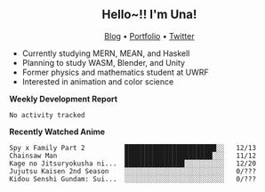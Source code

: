 <h2 align="center">
  Hello~!! I'm Una!
</h2>

<p align="center">
  <a href="https://anarchy.website/">Blog</a> &bull;
  <a href="https://una-ada.github.io/">Portfolio</a> &bull;
  <a href="https://twitter.com/xn__z7x">Twitter</a>
</p>

- Currently studying MERN, MEAN, and Haskell
- Planning to study WASM, Blender, and Unity
- Former physics and mathematics student at UWRF
- Interested in animation and color science

**Weekly Development Report**

<!--START_SECTION:waka-->

```text
No activity tracked
```

<!--END_SECTION:waka-->

**Recently Watched Anime**

<!-- RECENT-ANIME:START -->

    Spy x Family Part 2          ███████████████████████░░   12/13
    Chainsaw Man                 ██████████████████████░░░   11/12
    Kage no Jitsuryokusha ni...  ███████████████░░░░░░░░░░   12/20
    Jujutsu Kaisen 2nd Season    ░░░░░░░░░░░░░░░░░░░░░░░░░   0/???
    Kidou Senshi Gundam: Sui...  ░░░░░░░░░░░░░░░░░░░░░░░░░   0/???
<!-- RECENT-ANIME:END -->
